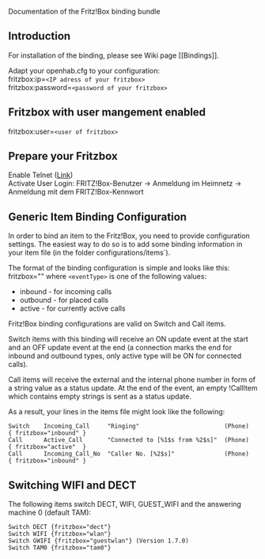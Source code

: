 Documentation of the Fritz!Box binding bundle

## Introduction

For installation of the binding, please see Wiki page [[Bindings]].

Adapt your openhab.cfg to your configuration:<BR>
fritzbox:ip=`<IP adress of your fritzbox>`<BR>
fritzbox:password=`<password of your fritzbox>`

## Fritzbox with user mangement enabled
fritzbox:user=`<user of fritzbox>` 

## Prepare your Fritzbox
Enable Telnet ([Link](http://www.wehavemorefun.de/fritzbox/Starten_von_telnetd))<BR>
Activate User Login: FRITZ!Box-Benutzer -> Anmeldung im Heimnetz -> Anmeldung mit dem FRITZ!Box-Kennwort

## Generic Item Binding Configuration

In order to bind an item to the Fritz!Box, you need to provide configuration settings. The easiest way to do so is to add some binding information in your item file (in the folder configurations/items`). 

The format of the binding configuration is simple and looks like this:
    fritzbox="<eventType>"
where `<eventType>` is one of the following values:
- inbound - for incoming calls
- outbound - for placed calls
- active - for currently active calls

Fritz!Box binding configurations are valid on Switch and Call items.

Switch items with this binding will receive an ON update event at the start and an OFF update event at the end (a connection marks the end for inbound and outbound types, only active type will be ON for connected calls).

Call items will receive the external and the internal phone number in form of a string value as a status update. At the end of the event, an empty !CallItem which contains empty strings is sent as a status update.

As a result, your lines in the items file might look like the following:

    Switch    Incoming_Call     "Ringing"                        (Phone)    { fritzbox="inbound" }
    Call      Active_Call       "Connected to [%1$s from %2$s]"  (Phone)    { fritzbox="active"  }
    Call      Incoming_Call_No  "Caller No. [%2$s]"              (Phone)    { fritzbox="inbound" } 

## Switching WIFI and DECT

The following items switch DECT, WIFI, GUEST_WIFI and the answering machine 0 (default TAM):

    Switch DECT {fritzbox="dect"}
    Switch WIFI {fritzbox="wlan"}
    Switch GWIFI {fritzbox="guestwlan"} (Version 1.7.0)
    Switch TAM0 {fritzbox="tam0"}
